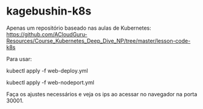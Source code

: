 # kagebushin-k8s
Apenas um repositório baseado nas aulas de Kubernetes: https://github.com/ACloudGuru-Resources/Course_Kubernetes_Deep_Dive_NP/tree/master/lesson-code-k8s


Para usar:

kubectl apply -f web-deploy.yml

kubectl apply -f web-nodeport.yml

Faça os ajustes necessários e veja os ips ao acessar no navegador na porta 30001.
